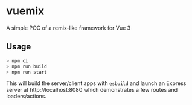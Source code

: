 # vuemix

A simple POC of a remix-like framework for Vue 3

## Usage

```bash
> npm ci
> npm run build
> npm run start
```

This will build the server/client apps with `esbuild` and launch an Express server at http://localhost:8080 which demonstrates a few routes and loaders/actions.
